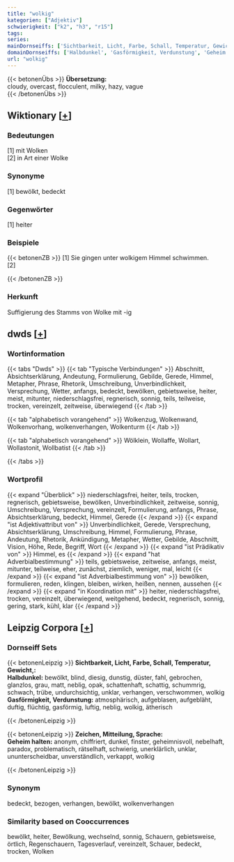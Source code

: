 ```yaml
---
title: "wolkig"
kategorien: ["Adjektiv"]
schwierigkeit: ["k2", "h3", "r15"]
tags:
series:
mainDornseiffs: ['Sichtbarkeit, Licht, Farbe, Schall, Temperatur, Gewicht,', 'Zeichen, Mitteilung, Sprache']
domainDornseiffs: ['Halbdunkel', 'Gasförmigkeit, Verdunstung', 'Geheim halten']
url: "wolkig"
---
```


{{< betonenÜbs >}}
**Übersetzung:**  
cloudy, overcast, flocculent, milky, hazy, vague  
{{< /betonenÜbs >}}

## Wiktionary [[+](https://de.wiktionary.org/wiki/wolkig)]

### Bedeutungen
[1] mit Wolken  
[2] in Art einer Wolke  

### Synonyme
[1] bewölkt, bedeckt  

### Gegenwörter
[1] heiter  

### Beispiele
{{< betonenZB >}}
[1] Sie gingen unter wolkigem Himmel schwimmen.  
[2]  

{{< /betonenZB >}}
### Herkunft
Suffigierung des Stamms von Wolke mit -ig  



## dwds [[+](https://www.dwds.de/wb/wolkig)]

### Wortinformation
{{< tabs "Dwds" >}}
{{< tab "Typische Verbindungen" >}}
Abschnitt, Absichtserklärung, Andeutung, Formulierung, Gebilde, Gerede, Himmel, Metapher, Phrase, Rhetorik, Umschreibung, Unverbindlichkeit, Versprechung, Wetter, anfangs, bedeckt, bewölken, gebietsweise, heiter, meist, mitunter, niederschlagsfrei, regnerisch, sonnig, teils, teilweise, trocken, vereinzelt, zeitweise, überwiegend
{{< /tab >}}

{{< tab "alphabetisch vorangehend" >}}
Wolkenzug, Wolkenwand, Wolkenvorhang, wolkenverhangen, Wolkenturm
{{< /tab >}}

{{< tab "alphabetisch vorangehend" >}}
Wölklein, Wollaffe, Wollart, Wollastonit, Wollbatist
{{< /tab >}}

{{< /tabs >}}

### Wortprofil
{{< expand "Überblick" >}} niederschlagsfrei, heiter, teils, trocken, regnerisch, gebietsweise, bewölken, Unverbindlichkeit, zeitweise, sonnig, Umschreibung, Versprechung, vereinzelt, Formulierung, anfangs, Phrase, Absichtserklärung, bedeckt, Himmel, Gerede {{< /expand >}}
{{< expand "ist Adjektivattribut von" >}} Unverbindlichkeit, Gerede, Versprechung, Absichtserklärung, Umschreibung, Himmel, Formulierung, Phrase, Andeutung, Rhetorik, Ankündigung, Metapher, Wetter, Gebilde, Abschnitt, Vision, Höhe, Rede, Begriff, Wort {{< /expand >}}
{{< expand "ist Prädikativ von" >}} Himmel, es {{< /expand >}}
{{< expand "hat Adverbialbestimmung" >}} teils, gebietsweise, zeitweise, anfangs, meist, mitunter, teilweise, eher, zunächst, ziemlich, weniger, mal, leicht {{< /expand >}}
{{< expand "ist Adverbialbestimmung von" >}} bewölken, formulieren, reden, klingen, bleiben, wirken, heißen, nennen, aussehen {{< /expand >}}
{{< expand "in Koordination mit" >}} heiter, niederschlagsfrei, trocken, vereinzelt, überwiegend, weitgehend, bedeckt, regnerisch, sonnig, gering, stark, kühl, klar {{< /expand >}}

## Leipzig Corpora [[+](https://corpora.uni-leipzig.de/en/res?word=wolkig&corpusId=deu_newscrawl-public_2018)]

### Dornseiff Sets
{{< betonenLeipzig >}}
**Sichtbarkeit, Licht, Farbe, Schall, Temperatur, Gewicht,:**  
**Halbdunkel:** bewölkt, blind, diesig, dunstig, düster, fahl, gebrochen, glanzlos, grau, matt, neblig, opak, schattenhaft, schattig, schummrig, schwach, trübe, undurchsichtig, unklar, verhangen, verschwommen, wolkig  
**Gasförmigkeit, Verdunstung:** atmosphärisch, aufgeblasen, aufgebläht, duftig, flüchtig, gasförmig, luftig, neblig, wolkig, ätherisch  

{{< /betonenLeipzig >}}


{{< betonenLeipzig >}}
**Zeichen, Mitteilung, Sprache:**  
**Geheim halten:** anonym, chiffriert, dunkel, finster, geheimnisvoll, nebelhaft, paradox, problematisch, rätselhaft, schwierig, unerklärlich, unklar, ununterscheidbar, unverständlich, verkappt, wolkig  

{{< /betonenLeipzig >}}

### Synonym
bedeckt, bezogen, verhangen, bewölkt, wolkenverhangen


### Similarity based on Cooccurrences
bewölkt, heiter, Bewölkung, wechselnd, sonnig, Schauern, gebietsweise, örtlich, Regenschauern, Tagesverlauf, vereinzelt, Schauer, bedeckt, trocken, Wolken

